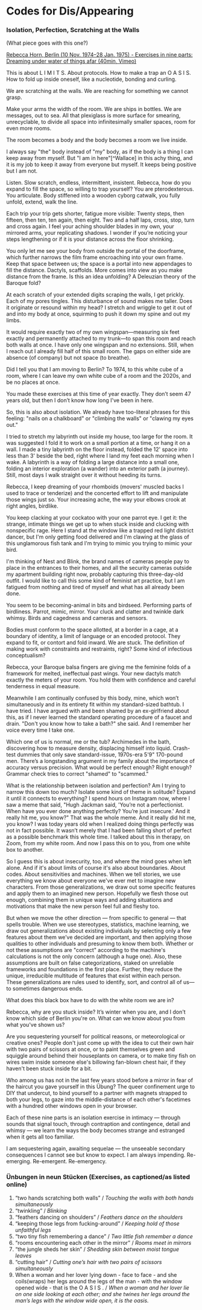 
# Codes for Dis/Appearing

### Isolation, Perfection, Scratching at the Walls

(What piece goes with this one?)

[Rebecca Horn, Berlin (10 Nov. 1974–28 Jan. 1975) - Exercises in nine parts: Dreaming under water of things afar (40min, Vimeo)](https://vimeo.com/562736859)

This is about L I M I T S. About protocols. How to make a trap an O A S I S. How to fold up inside oneself, like a nucleotide, bonding and curling.

We are scratching at the walls. We are reaching for something we cannot grasp.

Make your arms the width of the room. We are ships in bottles. We are messages, out to sea. All that plexiglass is more surface for smearing, unrecyclable, to divide all space into infinitesimally smaller spaces, room for even more rooms. 

The room becomes a body and the body becomes a room we live inside.

I always say "the" body instead of "my" body, as if the body is a thing I can keep away from myself. But "I am in here"[^Wallace] in this achy thing, and it is my job to keep it away from everyone but myself. It keeps being positive but I am not. 

Listen. Slow scratch, endless, intermittent, insistent. Rebecca, how do you expand to fill the space, so willing to trap yourself? You are pterodexterous. You articulate. Body stiffened into a wooden cyborg catwalk, you fully unfold, extend, walk the line. 

Each trip your trip gets shorter, fatigue more visible: Twenty steps, then fifteen, then ten, ten again, then eight. Two and a half laps, cross, stop, turn and cross again. I feel your aching shoulder blades in my own, your mirrored arms, your replicating shadows. I wonder if you’re noticing your steps lengthening or if it is your distance across the floor shrinking.

You only let me see your body from outside the portal of the doorframe, which further narrows the film frame encroaching into your own frame. Keep that space between us; the space is a portal into new appendages to fill the distance. Dactyls, scaffolds. More comes into view as you make distance from the frame. Is this an idea unfolding? A Deleuzian theory of the Baroque fold? 

At each scratch of your extended digits scraping the walls, I get prickly. Each of my pores tingles. This disturbance of sound makes me taller. Does it originate or resound within my head? I stretch and wriggle to get it out of and into my body at once, squirming to push it down my spine and out my limbs.

It would require exactly two of my own wingspan—measuring six feet exactly and permanently attached to my trunk—to span this room and reach both walls at once. I have only one wingspan and no extensions. Still, when I reach out I already fill half of this small room. The gaps on either side are absence (of company) but not space (to breathe).

Did I tell you that I am moving to Berlin? To 1974, to this white cube of a room, where I can leave my own white cube of a room and the 2020s, and be no places at once.

You made these exercises at this time of year exactly. They don’t seem 47 years old, but then I don’t know how long I've been in here. 

So, this is also about isolation. We already have too-literal phrases for this feeling: "nails on a chalkboard" or "climbing the walls" or "clawing my eyes out."

I tried to stretch my labyrinth out inside my house, too large for the room. It was suggested I fold it to work on a small portion at a time, or hang it on a wall. I made a tiny labyrinth on the floor instead, folded the 12' space into less than 3' beside the bed, right where I land my feet each morning when I wake. A labyrinth is a way of folding a large distance into a small one, folding an interior exploration (a wander) into an exterior path (a journey). Still, most days I walk straight over it without heeding its turns. 

Rebecca, I keep dreaming of your rhomboids (movers' muscled backs I used to trace or tenderize) and the concerted effort to lift and manipulate those wings just so. Your increasing ache, the way your elbows crook at right angles, birdlike. 

You keep clacking at your cockatoo with your one parrot eye. I get it: the strange, intimate things we get up to when stuck inside and clucking with nonspecific rage. Here I stand at the window like a trapped red light district dancer, but I'm only getting food delivered and I'm clawing at the glass of this unglamorous fish tank and I'm trying to mimic you trying to mimic your bird. 

I'm thinking of Nest and Blink, the brand names of cameras people pay to place in the entrances to their homes, and all the security cameras outside my apartment building right now, probably capturing this three-day-old outfit. I would like to call this some kind of feminist art practice, but I am fatigued from nothing and tired of myself and what has all already been done.

You seem to be becoming-animal in bits and birdseed. Performing parts of birdliness. Parrot, mimic, mirror. Your cluck and clatter and twinkle dark whimsy. Birds and cagedness and cameras and sensors. 

Bodies must conform to the space allotted, at a border in a cage, at a boundary of identity, a limit of language or an encoded protocol. They expand to fit, or contort and fold inward. We are stuck. The definition of making work with constraints and restraints, right? Some kind of infectious conceptualism?

Rebecca, your Baroque balsa fingers are giving me the feminine folds of a framework for melted, ineffectual past wings. Your new dactyls match exactly the meters of your room. You hold them with confidence and careful tenderness in equal measure. 

Meanwhile I am continually confused by this body, mine, which won’t simultaneously and in its entirety fit within my standard-sized bathtub. I have tried. I have argued with and been shamed by an ex-girlfriend about this, as if I never learned the standard operating procedure of a faucet and drain. "Don't you know how to take a bath?" she said. And I remember her voice every time I take one. 

Which one of us is normal, me or the tub? Archimedes in the bath, discovering how to measure density, displacing himself into liquid. Crash-test dummies that only save standard-issue, 1970s-era 5'9" 170-pound men. There’s a longstanding argument in my family about the importance of accuracy versus precision. What would be perfect enough? Right enough? Grammar check tries to correct "shamed" to "scammed."

What is the relationship between isolation and perfection? Am I trying to narrow this down too much? Isolate some kind of theme in solitude? Expand it until it connects to everything? I spend hours on Instagram now, where I saw a meme that said, "Hugh Jackman said, 'You’re not a perfectionist. When have you ever done anything perfectly? You’re just insecure.' And it really hit me, you know?" That was the whole meme. And it really did hit me, you know? I was today years old when I realized doing things perfectly was not in fact possible. It wasn’t merely that I had been falling short of perfect as a possible benchmark this whole time. I talked about this in therapy, on Zoom, from my white room. And now I pass this on to you, from one white box to another. 
 
So I guess this is about insecurity, too, and where the mind goes when left alone. And if it's about limits of course it's also about boundaries. About codes. About sensitivities and machines.
When we tell stories, we use everything we know about everyone we've ever met to imagine new characters. From those generalizations, we draw out some specific features and apply them to an imagined new person. Hopefully we flesh those out enough, combining them in unique ways and adding situations and motivations that make the new person feel full and fleshy too. 

But when we move the other direction — from specific to general — that spells trouble. When we use stereotypes, statistics, machine learning, we draw out generalizations about existing individuals by selecting only a few features about them we’ve decided are important, and then applying those qualities to other individuals and presuming to know them both. Whether or not these assumptions are "correct" according to the machine's calculations is not the only concern (although a huge one). Also, these assumptions are built on false categorizations, staked on unreliable frameworks and foundations in the first place. Further, they reduce the unique, irreducible multitude of features that exist within each person. These generalizations are rules used to identify, sort, and control all of us—to sometimes dangerous ends.

What does this black box have to do with the white room we are in?

Rebecca, why are you stuck inside? It’s winter when you are, and I don't know which side of Berlin you're on. What can we know about you from what you've shown us? 

Are you sequestering yourself for political reasons, or meteorological or creative ones? People don't just come up with the idea to cut their own hair with two pairs of scissors at once, or to paint themselves green and squiggle around behind their houseplants on camera, or to make tiny fish on wires swim inside someone else's billowing fan-blown chest hair, if they haven't been stuck inside for a bit. 

Who among us has not in the last few years stood before a mirror in fear of the haircut you gave yourself in this Übung? The queer confinement urge to DIY that undercut, to bind yourself to a partner with magnets strapped to both your legs, to gaze into the middle-distance of each other's facetimes with a hundred other windows open in your browser. 

Each of these nine parts is an isolation exercise in intimacy — through sounds that signal touch, through contraption and contingence, detail and whimsy — we learn the ways the body becomes strange and estranged when it gets all too familiar. 

I am sequestering again, awaiting sequelae — the unseeable secondary consequences I cannot see but know to expect. I am always impending. Re-emerging. Re-emergent. Re-emergency.


### Ünbungen in neun Stücken (Exercises, as captioned/as listed online)
1. “two hands scratching both walls” / *Touching the walls with both hands simultaneously*
2. “twinkling” / *Blinking*
3. “feathers dancing on shoulders” / *Feathers dance on the shoulders*
4. “keeping those legs from fucking-around” / *Keeping hold of those unfaithful legs*
5. “two tiny fish remembering a dance” / *Two little fish remember a dance*
6. “rooms encountering each other in the mirror” / *Rooms meet in mirrors*
7. “the jungle sheds her skin” / *Shedding skin between moist tongue leaves*
8. “cutting hair” / *Cutting one’s hair with two pairs of scissors simultaneously*
9. When a woman and her lover lying down - face to face - and she coils(wraps) her legs around the legs of the man - with the window opened wide - that is the O A S I S . / *When a woman and her lover lie on one side looking at each other; and she twines her legs around the man’s legs with the window wide open, it is the oasis.*






